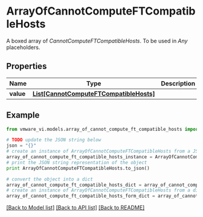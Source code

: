 # ArrayOfCannotComputeFTCompatibleHosts

A boxed array of *CannotComputeFTCompatibleHosts*. To be used in *Any* placeholders. 

## Properties
Name | Type | Description | Notes
------------ | ------------- | ------------- | -------------
**value** | [**List[CannotComputeFTCompatibleHosts]**](CannotComputeFTCompatibleHosts.md) |  | 

## Example

```python
from vmware_vi.models.array_of_cannot_compute_ft_compatible_hosts import ArrayOfCannotComputeFTCompatibleHosts

# TODO update the JSON string below
json = "{}"
# create an instance of ArrayOfCannotComputeFTCompatibleHosts from a JSON string
array_of_cannot_compute_ft_compatible_hosts_instance = ArrayOfCannotComputeFTCompatibleHosts.from_json(json)
# print the JSON string representation of the object
print ArrayOfCannotComputeFTCompatibleHosts.to_json()

# convert the object into a dict
array_of_cannot_compute_ft_compatible_hosts_dict = array_of_cannot_compute_ft_compatible_hosts_instance.to_dict()
# create an instance of ArrayOfCannotComputeFTCompatibleHosts from a dict
array_of_cannot_compute_ft_compatible_hosts_form_dict = array_of_cannot_compute_ft_compatible_hosts.from_dict(array_of_cannot_compute_ft_compatible_hosts_dict)
```
[[Back to Model list]](../README.md#documentation-for-models) [[Back to API list]](../README.md#documentation-for-api-endpoints) [[Back to README]](../README.md)


